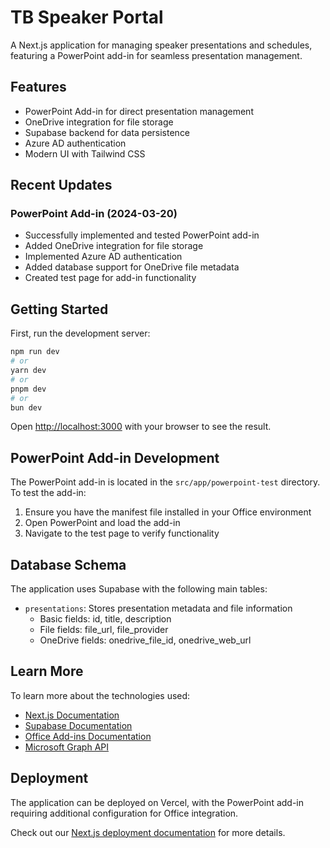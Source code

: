 # TB Speaker Portal

A Next.js application for managing speaker presentations and schedules, featuring a PowerPoint add-in for seamless presentation management.

## Features

- PowerPoint Add-in for direct presentation management
- OneDrive integration for file storage
- Supabase backend for data persistence
- Azure AD authentication
- Modern UI with Tailwind CSS

## Recent Updates

### PowerPoint Add-in (2024-03-20)
- Successfully implemented and tested PowerPoint add-in
- Added OneDrive integration for file storage
- Implemented Azure AD authentication
- Added database support for OneDrive file metadata
- Created test page for add-in functionality

## Getting Started

First, run the development server:

```bash
npm run dev
# or
yarn dev
# or
pnpm dev
# or
bun dev
```

Open [http://localhost:3000](http://localhost:3000) with your browser to see the result.

## PowerPoint Add-in Development

The PowerPoint add-in is located in the `src/app/powerpoint-test` directory. To test the add-in:

1. Ensure you have the manifest file installed in your Office environment
2. Open PowerPoint and load the add-in
3. Navigate to the test page to verify functionality

## Database Schema

The application uses Supabase with the following main tables:

- `presentations`: Stores presentation metadata and file information
  - Basic fields: id, title, description
  - File fields: file_url, file_provider
  - OneDrive fields: onedrive_file_id, onedrive_web_url

## Learn More

To learn more about the technologies used:

- [Next.js Documentation](https://nextjs.org/docs)
- [Supabase Documentation](https://supabase.com/docs)
- [Office Add-ins Documentation](https://learn.microsoft.com/en-us/office/dev/add-ins/)
- [Microsoft Graph API](https://learn.microsoft.com/en-us/graph/overview)

## Deployment

The application can be deployed on Vercel, with the PowerPoint add-in requiring additional configuration for Office integration.

Check out our [Next.js deployment documentation](https://nextjs.org/docs/app/building-your-application/deploying) for more details.
